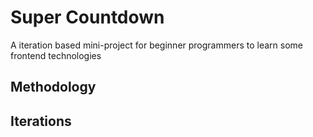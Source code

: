 # Super Countdown
A iteration based mini-project for beginner programmers to learn some frontend technologies

## Methodology

## Iterations
